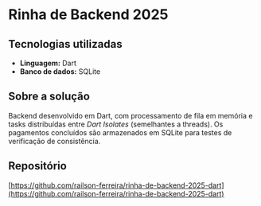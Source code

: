 # Rinha de Backend 2025

## Tecnologias utilizadas

- **Linguagem:** Dart
- **Banco de dados:** SQLite

## Sobre a solução

Backend desenvolvido em Dart, com processamento de fila em memória e tasks distribuídas entre _Dart Isolates_ (semelhantes a threads). Os pagamentos concluídos são armazenados em SQLite para testes de verificação de consistência.

## Repositório

[https://github.com/railson-ferreira/rinha-de-backend-2025-dart](https://github.com/railson-ferreira/rinha-de-backend-2025-dart)